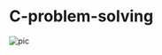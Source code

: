 # C-problem-solving


![pic](https://geekboots.sfo2.cdn.digitaloceanspaces.com/post/why-c-is-so-popular-and-still-the-best-programming-language-1564571756694.jpg)
